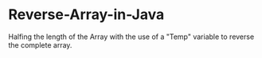 # Reverse-Array-in-Java
Halfing the length of the Array with the use of a "Temp" variable to reverse the complete array.
